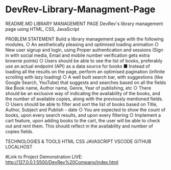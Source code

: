 # DevRev-Library-Managment-Page
README.MD
LIBRARY MANAGEMENT PAGE
DevRev's  library management page using HTML, CSS, JavaScript

PROBLEM STATEMENT
Build a library management page with the following modules,
○	An aesthetically pleasing and optimised loading animation 
○	New user signup and login, using Proper authentication and sessions (Sign in with social media, Email and mobile number verification gets extra brownie points)
○	Users should be able to see the list of books, preferably use an actual endpoint (API) as a data source for books
■	Instead of loading all the results on the page, perform an optimised pagination (infinite scrolling with lazy loading)
○	A well built search bar, with suggestions (like Google Search, YouTube) that suggests and searches based on all the fields like Book name, Author name, Genre, Year of publishing, etc
○	There should be an exclusive way of indicating the availability of the books, and the number of available copies, along with the previously mentioned fields.
○	Users should be able to filter and sort the list of books based on Title, Author, Subject and Publish - date
○	You are expected to show the count of books, upon every search results, and upon every filtering
○	Implement a cart feature, upon adding books to the cart, the user will be able to check out and rent them. This should reflect in the availability and number of copies fields.

TECHNOLOGIES & TOOLS
HTML
CSS
JAVASCRIPT
VSCODE
GITHUB
LOCALHOST

#Link to Project Demonstration LIVE:
http://127.0.0.1:5500/DevRev%20Company/index.html
